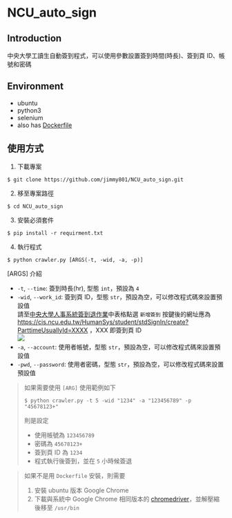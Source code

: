 # NCU_auto_sign
## Introduction
中央大學工讀生自動簽到程式，可以使用參數設置簽到時間(時長)、簽到頁 ID、帳號和密碼
## Environment
- ubuntu
- python3
- selenium
- also has [Dockerfile](https://github.com/jimmy801/NCU_auto_sign/blob/master/dockerfile/Dockerfile)
## 使用方式
1. 下載專案
```bash= !
$ git clone https://github.com/jimmy801/NCU_auto_sign.git
```
2. 移至專案路徑
```bash= !
$ cd NCU_auto_sign
```
3. 安裝必須套件
```bash= !
$ pip install -r requirment.txt
```
4. 執行程式
```bash= !
$ python crawler.py [ARGS(-t, -wid, -a, -p)]
```
[ARGS] 介紹
- `-t`, `--time`: 簽到時長(hr), 型態 `int`，預設為 `4`
- `-wid`, `--work_id`: 簽到頁 ID，型態 `str`，預設為空，可以修改程式碼來設置預設值<br>
    請至[中央大學人事系統簽到退作業](https://cis.ncu.edu.tw/HumanSys/student/stdSignIn)中表格點選 `新增簽到` 按鍵後的網址應為 https://cis.ncu.edu.tw/HumanSys/student/stdSignIn/create?ParttimeUsuallyId=XXXX ，XXX 即簽到頁 ID<br>
    ![](https://i.imgur.com/xID5JPk.png)
- `-a`, `--account`: 使用者帳號，型態 `str`，預設為空，可以修改程式碼來設置預設值
- `-pwd`, `--password`: 使用者密碼，型態 `str`，預設為空，可以修改程式碼來設置預設值

> 如果需要使用 `[ARG]` 使用範例如下
> ```bash= !
> $ python crawler.py -t 5 -wid "1234" -a "123456789" -p "45678123+"
> ```
> 則是設定
> - 使用帳號為 `123456789`
> - 密碼為 `45678123+`
> - 簽到頁 ID 為 `1234`
> - 程式執行後簽到，並在 `5` 小時候簽退

> 如果不是用 `Dockerfile` 安裝，則需要
> 1. 安裝 ubuntu 版本 Google Chrome
> 2. 下載與系統中 Google Chrome 相同版本的 [chromedriver](https://chromedriver.storage.googleapis.com/index.html)，並解壓縮後移至 `/usr/bin`
